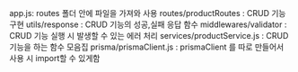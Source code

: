 app.js: routes 폴더 안에 파일을 가져와 사용
routes/productRoutes : CRUD 기능 구현
utils/response : CRUD 기능의 성공,실패 응답 함수
middlewares/validator : CRUD 기능 실행 시 발생할 수 있는 에러 처리
services/productService.js : CRUD 기능을 하는 함수 모음집
prisma/prismaClient.js : prismaClient 를 따로 만들어서 사용 시 import할 수 있게함
